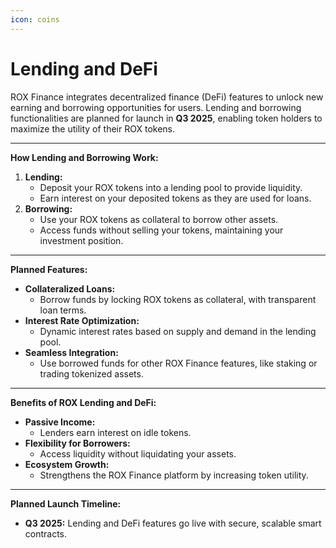 ```yaml
---
icon: coins
---
```


# Lending and DeFi

ROX Finance integrates decentralized finance (DeFi) features to unlock new earning and borrowing opportunities for users. Lending and borrowing functionalities are planned for launch in **Q3 2025**, enabling token holders to maximize the utility of their ROX tokens.

***

**How Lending and Borrowing Work:**

1. **Lending:**
   * Deposit your ROX tokens into a lending pool to provide liquidity.
   * Earn interest on your deposited tokens as they are used for loans.
2. **Borrowing:**
   * Use your ROX tokens as collateral to borrow other assets.
   * Access funds without selling your tokens, maintaining your investment position.

***

**Planned Features:**

* **Collateralized Loans:**
  * Borrow funds by locking ROX tokens as collateral, with transparent loan terms.
* **Interest Rate Optimization:**
  * Dynamic interest rates based on supply and demand in the lending pool.
* **Seamless Integration:**
  * Use borrowed funds for other ROX Finance features, like staking or trading tokenized assets.

***

**Benefits of ROX Lending and DeFi:**

* **Passive Income:**
  * Lenders earn interest on idle tokens.
* **Flexibility for Borrowers:**
  * Access liquidity without liquidating your assets.
* **Ecosystem Growth:**
  * Strengthens the ROX Finance platform by increasing token utility.

***

**Planned Launch Timeline:**

* **Q3 2025:** Lending and DeFi features go live with secure, scalable smart contracts.
